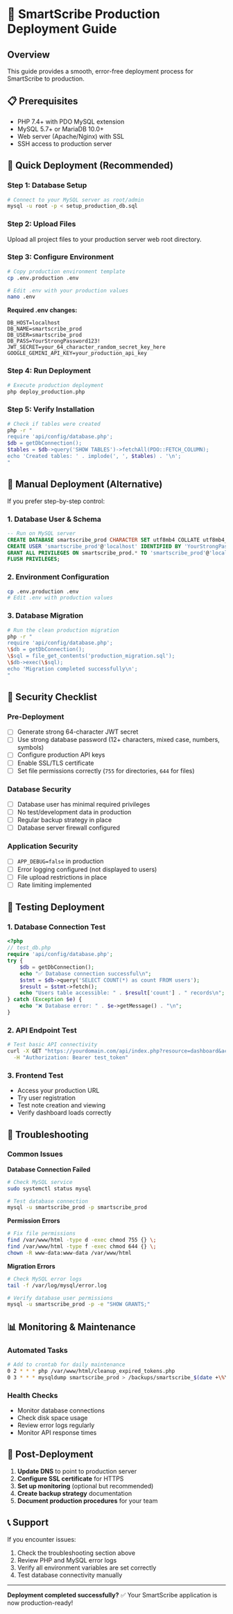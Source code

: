 # 🚀 SmartScribe Production Deployment Guide

## Overview
This guide provides a smooth, error-free deployment process for SmartScribe to production.

## 📋 Prerequisites

- PHP 7.4+ with PDO MySQL extension
- MySQL 5.7+ or MariaDB 10.0+
- Web server (Apache/Nginx) with SSL
- SSH access to production server

## 🎯 Quick Deployment (Recommended)

### Step 1: Database Setup
```bash
# Connect to your MySQL server as root/admin
mysql -u root -p < setup_production_db.sql
```

### Step 2: Upload Files
Upload all project files to your production server web root directory.

### Step 3: Configure Environment
```bash
# Copy production environment template
cp .env.production .env

# Edit .env with your production values
nano .env
```

**Required .env changes:**
```env
DB_HOST=localhost
DB_NAME=smartscribe_prod
DB_USER=smartscribe_prod
DB_PASS=YourStrongPassword123!
JWT_SECRET=your_64_character_random_secret_key_here
GOOGLE_GEMINI_API_KEY=your_production_api_key
```

### Step 4: Run Deployment
```bash
# Execute production deployment
php deploy_production.php
```

### Step 5: Verify Installation
```bash
# Check if tables were created
php -r "
require 'api/config/database.php';
$db = getDbConnection();
$tables = $db->query('SHOW TABLES')->fetchAll(PDO::FETCH_COLUMN);
echo 'Created tables: ' . implode(', ', $tables) . '\n';
"
```

## 🔧 Manual Deployment (Alternative)

If you prefer step-by-step control:

### 1. Database User & Schema
```sql
-- Run on MySQL server
CREATE DATABASE smartscribe_prod CHARACTER SET utf8mb4 COLLATE utf8mb4_unicode_ci;
CREATE USER 'smartscribe_prod'@'localhost' IDENTIFIED BY 'YourStrongPassword123!';
GRANT ALL PRIVILEGES ON smartscribe_prod.* TO 'smartscribe_prod'@'localhost';
FLUSH PRIVILEGES;
```

### 2. Environment Configuration
```bash
cp .env.production .env
# Edit .env with production values
```

### 3. Database Migration
```bash
# Run the clean production migration
php -r "
require 'api/config/database.php';
\$db = getDbConnection();
\$sql = file_get_contents('production_migration.sql');
\$db->exec(\$sql);
echo 'Migration completed successfully\n';
"
```

## 🔐 Security Checklist

### Pre-Deployment
- [ ] Generate strong 64-character JWT secret
- [ ] Use strong database password (12+ characters, mixed case, numbers, symbols)
- [ ] Configure production API keys
- [ ] Enable SSL/TLS certificate
- [ ] Set file permissions correctly (`755` for directories, `644` for files)

### Database Security
- [ ] Database user has minimal required privileges
- [ ] No test/development data in production
- [ ] Regular backup strategy in place
- [ ] Database server firewall configured

### Application Security
- [ ] `APP_DEBUG=false` in production
- [ ] Error logging configured (not displayed to users)
- [ ] File upload restrictions in place
- [ ] Rate limiting implemented

## 🧪 Testing Deployment

### 1. Database Connection Test
```php
<?php
// test_db.php
require 'api/config/database.php';
try {
    $db = getDbConnection();
    echo "✅ Database connection successful\n";
    $stmt = $db->query('SELECT COUNT(*) as count FROM users');
    $result = $stmt->fetch();
    echo "Users table accessible: " . $result['count'] . " records\n";
} catch (Exception $e) {
    echo "❌ Database error: " . $e->getMessage() . "\n";
}
```

### 2. API Endpoint Test
```bash
# Test basic API connectivity
curl -X GET "https://yourdomain.com/api/index.php?resource=dashboard&action=stats" \
  -H "Authorization: Bearer test_token"
```

### 3. Frontend Test
- Access your production URL
- Try user registration
- Test note creation and viewing
- Verify dashboard loads correctly

## 🚨 Troubleshooting

### Common Issues

**Database Connection Failed**
```bash
# Check MySQL service
sudo systemctl status mysql

# Test database connection
mysql -u smartscribe_prod -p smartscribe_prod
```

**Permission Errors**
```bash
# Fix file permissions
find /var/www/html -type d -exec chmod 755 {} \;
find /var/www/html -type f -exec chmod 644 {} \;
chown -R www-data:www-data /var/www/html
```

**Migration Errors**
```bash
# Check MySQL error logs
tail -f /var/log/mysql/error.log

# Verify database user permissions
mysql -u smartscribe_prod -p -e "SHOW GRANTS;"
```

## 📊 Monitoring & Maintenance

### Automated Tasks
```bash
# Add to crontab for daily maintenance
0 2 * * * php /var/www/html/cleanup_expired_tokens.php
0 3 * * * mysqldump smartscribe_prod > /backups/smartscribe_$(date +\%Y\%m\%d).sql
```

### Health Checks
- Monitor database connections
- Check disk space usage
- Review error logs regularly
- Monitor API response times

## 🎉 Post-Deployment

1. **Update DNS** to point to production server
2. **Configure SSL certificate** for HTTPS
3. **Set up monitoring** (optional but recommended)
4. **Create backup strategy** documentation
5. **Document production procedures** for your team

## 📞 Support

If you encounter issues:
1. Check the troubleshooting section above
2. Review PHP and MySQL error logs
3. Verify all environment variables are set correctly
4. Test database connectivity manually

---

**Deployment completed successfully?** ✅ Your SmartScribe application is now production-ready!